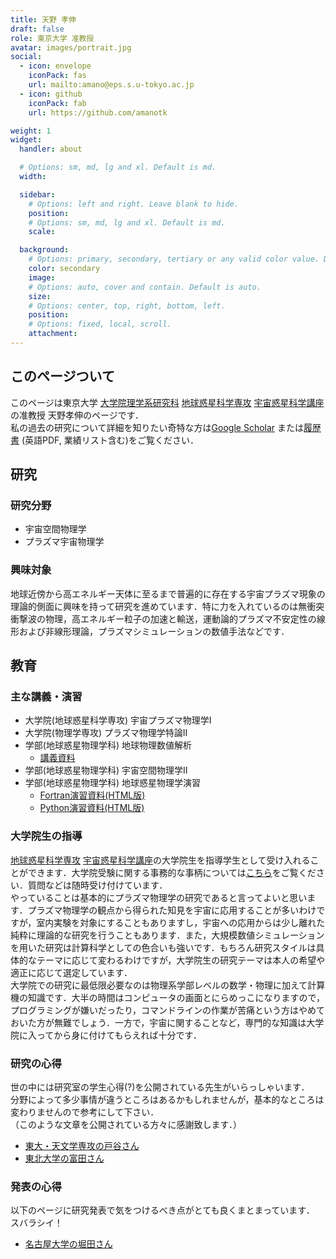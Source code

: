 ```yaml
---
title: 天野 孝伸
draft: false
role: 東京大学 准教授
avatar: images/portrait.jpg
social:
  - icon: envelope
    iconPack: fas
    url: mailto:amano@eps.s.u-tokyo.ac.jp
  - icon: github
    iconPack: fab
    url: https://github.com/amanotk

weight: 1
widget:
  handler: about

  # Options: sm, md, lg and xl. Default is md.
  width:

  sidebar:
    # Options: left and right. Leave blank to hide.
    position:
    # Options: sm, md, lg and xl. Default is md.
    scale:

  background:
    # Options: primary, secondary, tertiary or any valid color value. Default is primary.
    color: secondary
    image:
    # Options: auto, cover and contain. Default is auto.
    size:
    # Options: center, top, right, bottom, left.
    position:
    # Options: fixed, local, scroll.
    attachment:
---
```


## このページついて
このページは東京大学 [大学院理学系研究科][1] [地球惑星科学専攻][2] [宇宙惑星科学講座][3] の准教授 天野孝伸のページです．  
私の過去の研究について詳細を知りたい奇特な方は[Google Scholar][4] または[履歴書][6] (英語PDF, 業績リスト含む)をご覧ください．

## 研究

### 研究分野
- 宇宙空間物理学
- プラズマ宇宙物理学

### 興味対象
地球近傍から高エネルギー天体に至るまで普遍的に存在する宇宙プラズマ現象の理論的側面に興味を持って研究を進めています．特に力を入れているのは無衝突衝撃波の物理，高エネルギー粒子の加速と輸送，運動論的プラズマ不安定性の線形および非線形理論，プラズマシミュレーションの数値手法などです．

## 教育

### 主な講義・演習
- 大学院(地球惑星科学専攻) 宇宙プラズマ物理学I  
- 大学院(物理学専攻) プラズマ物理学特論II  
- 学部(地球惑星物理学科) 地球物理数値解析  
  - [講義資料](https://github.com/amanotk/numerical-geophysics)
- 学部(地球惑星物理学科) 宇宙空間物理学II  
- 学部(地球惑星物理学科) 地球惑星物理学演習  
  - [Fortran演習資料(HTML版)](https://amanotk.github.io/fortran-resume-public/)
  - [Python演習資料(HTML版)](https://amanotk.github.io/python-resume-public/)


### 大学院生の指導
[地球惑星科学専攻][2] [宇宙惑星科学講座][3]の大学院生を指導学生として受け入れることができます．大学院受験に関する事務的な事柄については[こちら][7]をご覧ください．質問などは随時受け付けています．  
やっていることは基本的にプラズマ物理学の研究であると言ってよいと思います．プラズマ物理学の観点から得られた知見を宇宙に応用することが多いわけですが，室内実験を対象にすることもありますし，宇宙への応用からは少し離れた純粋に理論的な研究を行うこともあります．また，大規模数値シミュレーションを用いた研究は計算科学としての色合いも強いです．もちろん研究スタイルは具体的なテーマに応じて変わるわけですが，大学院生の研究テーマは本人の希望や適正に応じて選定しています．  
大学院での研究に最低限必要なのは物理系学部レベルの数学・物理に加えて計算機の知識です．大半の時間はコンピュータの画面とにらめっこになりますので，プログラミングが嫌いだったり，コマンドラインの作業が苦痛という方はやめておいた方が無難でしょう．一方で，宇宙に関することなど，専門的な知識は大学院に入ってから身に付けてもらえれば十分です．  

### 研究の心得
世の中には研究室の学生心得(?)を公開されている先生がいらっしゃいます．  
分野によって多少事情が違うところはあるかもしれませんが，基本的なところは変わりませんので参考にして下さい．  
（このような文章を公開されている方々に感謝致します．）

- [東大・天文学専攻の戸谷さん](https://sites.google.com/view/tomonori-totani)
- [東北大学の富田さん](https://www.astr.tohoku.ac.jp/~tomida/student.html)

### 発表の心得
以下のページに研究発表で気をつけるべき点がとても良くまとまっています．  
スバラシイ！

- [名古屋大学の堀田さん](https://sites.google.com/site/hideyukihotta/home/note/student_1)


[1]: https://www.s.u-tokyo.ac.jp/
[2]: http://www.eps.s.u-tokyo.ac.jp/
[3]: http://www-space.eps.s.u-tokyo.ac.jp/
[4]: https://scholar.google.co.jp/citations?hl=ja&user=o23rFB8AAAAJ&view_op=list_works&sortby=pubdate"
[5]: https://www.mendeley.com/profiles/takanobu-amano/
[6]: ../files/CV-Amano.pdf
[7]: https://www.eps.s.u-tokyo.ac.jp/graduateadmission/
